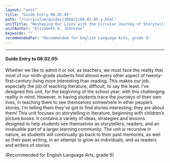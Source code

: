 ```yaml
---
layout: "unit"
title: "Guide Entry 08.02.05"
path: "/curriculum/guides/2008/2/08.02.05.x.html"
unitTitle: "Reshaping Our Lives with the Circular Journey of Storytelling"
unitAuthor: "Elizabeth K. Johnston"
keywords: ""
recommendedFor: "Recommended for English Language Arts, grade 9"
---
```

<body>
<hr/>
 <h4>
  Guide Entry to 08.02.05:
 </h4>
 <p>
  Whether we like to admit it or not, as teachers, we must face the reality that most of our ninth-grade students find almost every other aspect of twenty-first-century living more interesting than reading. This makes our job, especially the job of teaching literature, difficult, to say the least. I’ve designed this unit, for the beginning of the school year, with this challenging reality in mind. However, in having students trace the journeys of their own lives, in teaching them to see themselves somewhere in other people’s stories, I’m telling them they’ve got to find stories interesting; they are about them! This unit focuses on storytelling in literature, beginning with children’s picture books. It contains a variety of ideas, strategies and lessons designed to help students see themselves as storytellers, readers, and an invaluable part of a larger learning community. The unit is recursive in nature, as students will continually go back to their past memories, as well as their past writing, in an attempt to grow as individuals, and as readers and writers of stories.
 </p>
<p>
  (Recommended for English Language Arts, grade 9)
 </p>




</body>